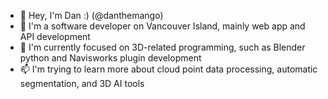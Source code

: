 - 👋 Hey, I'm Dan :) (@danthemango)
- 💼 I'm a software developer on Vancouver Island, mainly web app and API development
- 🌱 I'm currently focused on 3D-related programming, such as Blender python and Navisworks plugin development
- 📫 I'm trying to learn more about cloud point data processing, automatic segmentation, and 3D AI tools

<!--
**danthemango/danthemango** is a ✨ _special_ ✨ repository because its `README.md` (this file) appears on your GitHub profile.

Here are some ideas to get you started:
- 🔭 I’m currently working on ...
- 🌱 I’m currently learning ...
- 👯 I’m looking to collaborate on ...
- 🤔 I’m looking for help with ...
- 💬 Ask me about ...
- 📫 How to reach me: ...
- 😄 Pronouns: ...
- ⚡ Fun fact: ...
-->

